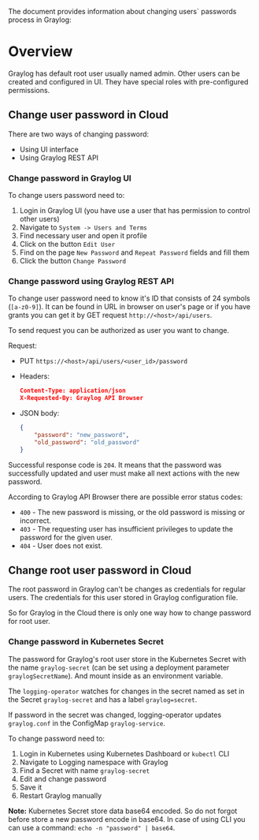 The document provides information about changing users\` passwords process in Graylog:

# Overview

Graylog has default root user usually named admin. Other users can be created and configured in UI. They have special
roles with pre-configured permissions.

## Change user password in Cloud

There are two ways of changing password:

* Using UI interface
* Using Graylog REST API

### Change password in Graylog UI

To change users password need to:

1. Login in Graylog UI (you have use a user that has permission to control other users)
2. Navigate to `System -> Users and Terms`
3. Find necessary user and open it profile
4. Click on the button `Edit User`
5. Find on the page `New Password` and `Repeat Password` fields and fill them
6. Click the button `Change Password`

### Change password using Graylog REST API

To change user password need to know it's ID that consists of 24 symbols (`[a-z0-9]`).
It can be found in URL in browser on user's page or if you have grants you can get it by GET request
`http://<host>/api/users`.

To send request you can be authorized as user you want to change.

Request:

* PUT `https://<host>/api/users/<user_id>/password`
* Headers:

    ```json
    Content-Type: application/json
    X-Requested-By: Graylog API Browser
    ```

* JSON body:

    ```json
    {
        "password": "new_password",
        "old_password": "old_password"
    }
    ```

Successful response code is `204`. It means that the password was successfully updated and user must make all next
actions with the new password.

According to Graylog API Browser there are possible error status codes:

* `400` - The new password is missing, or the old password is missing or incorrect.
* `403` - The requesting user has insufficient privileges to update the password for the given user.
* `404` - User does not exist.

## Change root user password in Cloud

The root password in Graylog can't be changes as credentials for regular users. The credentials for this user
stored in Graylog configuration file.

So for Graylog in the Cloud there is only one way how to change password for root user.

### Change password in Kubernetes Secret

The password for Graylog's root user store in the Kubernetes Secret with the name `graylog-secret` (can be set using
a deployment parameter `graylogSecretName`). And mount inside as an environment variable.

The `logging-operator` watches for changes in the secret named as set in the Secret `graylog-secret`
and has a label `graylog=secret`.

If password in the secret was changed, logging-operator updates `graylog.conf` in the ConfigMap `graylog-service`.

To change password need to:

1. Login in Kubernetes using Kubernetes Dashboard or `kubectl` CLI
2. Navigate to Logging namespace with Graylog
3. Find a Secret with name `graylog-secret`
4. Edit and change password
5. Save it
6. Restart Graylog manually

**Note:** Kubernetes Secret store data base64 encoded. So do not forgot before store a new password encode in base64.
In case of using CLI you can use a command: `echo -n "password" | base64`.
